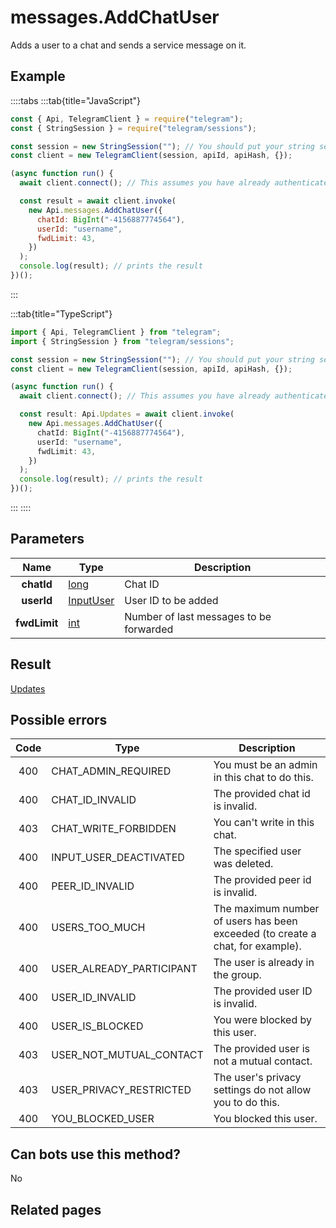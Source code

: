# messages.AddChatUser

Adds a user to a chat and sends a service message on it.

## Example

::::tabs
:::tab{title="JavaScript"}

```js
const { Api, TelegramClient } = require("telegram");
const { StringSession } = require("telegram/sessions");

const session = new StringSession(""); // You should put your string session here
const client = new TelegramClient(session, apiId, apiHash, {});

(async function run() {
  await client.connect(); // This assumes you have already authenticated with .start()

  const result = await client.invoke(
    new Api.messages.AddChatUser({
      chatId: BigInt("-4156887774564"),
      userId: "username",
      fwdLimit: 43,
    })
  );
  console.log(result); // prints the result
})();
```

:::

:::tab{title="TypeScript"}

```ts
import { Api, TelegramClient } from "telegram";
import { StringSession } from "telegram/sessions";

const session = new StringSession(""); // You should put your string session here
const client = new TelegramClient(session, apiId, apiHash, {});

(async function run() {
  await client.connect(); // This assumes you have already authenticated with .start()

  const result: Api.Updates = await client.invoke(
    new Api.messages.AddChatUser({
      chatId: BigInt("-4156887774564"),
      userId: "username",
      fwdLimit: 43,
    })
  );
  console.log(result); // prints the result
})();
```

:::
::::

## Parameters

|     Name     | Type                                                  | Description                             |
| :----------: | ----------------------------------------------------- | --------------------------------------- |
|  **chatId**  | [long](https://core.telegram.org/type/long)           | Chat ID                                 |
|  **userId**  | [InputUser](https://core.telegram.org/type/InputUser) | User ID to be added                     |
| **fwdLimit** | [int](https://core.telegram.org/type/int)             | Number of last messages to be forwarded |

## Result

[Updates](https://core.telegram.org/type/Updates)

## Possible errors

| Code | Type                     | Description                                                                    |
| :--: | ------------------------ | ------------------------------------------------------------------------------ |
| 400  | CHAT_ADMIN_REQUIRED      | You must be an admin in this chat to do this.                                  |
| 400  | CHAT_ID_INVALID          | The provided chat id is invalid.                                               |
| 403  | CHAT_WRITE_FORBIDDEN     | You can't write in this chat.                                                  |
| 400  | INPUT_USER_DEACTIVATED   | The specified user was deleted.                                                |
| 400  | PEER_ID_INVALID          | The provided peer id is invalid.                                               |
| 400  | USERS_TOO_MUCH           | The maximum number of users has been exceeded (to create a chat, for example). |
| 400  | USER_ALREADY_PARTICIPANT | The user is already in the group.                                              |
| 400  | USER_ID_INVALID          | The provided user ID is invalid.                                               |
| 400  | USER_IS_BLOCKED          | You were blocked by this user.                                                 |
| 403  | USER_NOT_MUTUAL_CONTACT  | The provided user is not a mutual contact.                                     |
| 403  | USER_PRIVACY_RESTRICTED  | The user's privacy settings do not allow you to do this.                       |
| 400  | YOU_BLOCKED_USER         | You blocked this user.                                                         |

## Can bots use this method?

No

## Related pages
